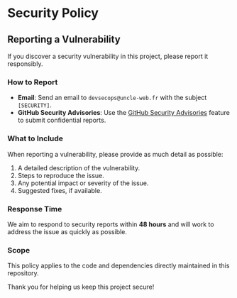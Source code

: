 # Security Policy

## Reporting a Vulnerability

If you discover a security vulnerability in this project, please report it responsibly.

### How to Report
- **Email**: Send an email to `devsecops@uncle-web.fr` with the subject `[SECURITY]`.
- **GitHub Security Advisories**: Use the [GitHub Security Advisories](https://github.com/PercevalFox/Ultimate-DevSecOps-tools/security/advisories) feature to submit confidential reports.

### What to Include
When reporting a vulnerability, please provide as much detail as possible:
1. A detailed description of the vulnerability.
2. Steps to reproduce the issue.
3. Any potential impact or severity of the issue.
4. Suggested fixes, if available.

### Response Time
We aim to respond to security reports within **48 hours** and will work to address the issue as quickly as possible.

### Scope
This policy applies to the code and dependencies directly maintained in this repository.

Thank you for helping us keep this project secure!

